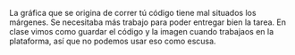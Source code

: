 La gráfica que se origina de correr tú código tiene mal situados los márgenes. Se necesitaba más trabajo para poder entregar bien la tarea. 
En clase vimos como guardar el código y la imagen cuando trabajaos en la plataforma, así que no podemos usar eso como escusa.
